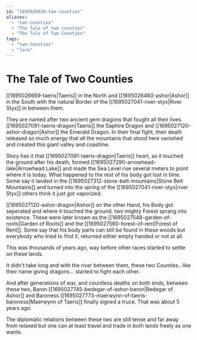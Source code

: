 ```yaml
---
id: "1695026920-two-counties"
aliases:
  - "two-counties"
  - "The Tale of two counties"
  - "The Tale of Two Counties"
tags:
  - "two-counties"
  - "lore"
---
```


# The Tale of Two Counties

[[1695026669-taeris|Taeris]] in the North and [[1695026460-ashor|Ashor]] in the South with the natural Border of the [[1695027041-river-styx|River Styx]] in between them.

They are named after two ancient gem dragons that fought all their lives. [[1695027091-taeris-dragon|Taeris]] the Saphire Dragon and [[1695027120-ashor-dragon|Ashor]] the Emerald Dragon. In their final fight, their death released so much energy that all the mountains that stood here vanished and created this giant valley and coastline.

Story has it that [[1695027091-taeris-dragon|Taeris]] heart, as it touched the ground after his death, formed [[1695027290-arrowhead-lake|Arrowhead Lake]] and made the Sea Level rise several meters to point where it is today. What happened to the rest of his body got lost in time. Some say it landed in the [[1695027312-stone-belt-mountains|Stone Belt Mountains]] and turned into the spring of the [[1695027041-river-styx|river Styx]] others think it just got vaporized.

[[1695027120-ashor-dragon|Ashor]] on the other Hand, his Body got seperated and where it touched the ground, two mighty Forest sprang into existence. These were later known as the [[1695027548-garden-of-roots|Garden of Roots]] and the [[1695027560-forest-of-rent|Forest of Rent]]. Some say that his body parts can still be found in these woods but everybody who tried to find it, returned either empty handed or not at all.

This was thousands of years ago, way before other races started to settle on these lands.

It didn't take long and with the river between them, these two Counties.. like their name giving dragons... started to fight each other.

And after generations of war, and countless deaths on both ends, between these two, Baron [[1695027745-bedegar-of-ashor-baron|Bedegar of Ashor]] and Baroness [[1695027773-maerwynn-of-taeris-baroness|Maerwynn of Taeris]] finally signed a truce. That was about 5 years ago.

The diplomatic relations between these two are still tense and far away from relaxed but one can at least travel and trade in both lands freely as one wants. 
